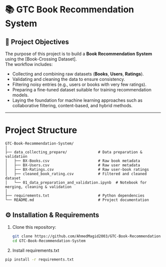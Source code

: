 # 📚 GTC Book Recommendation System

## 🎯 Project Objectives
The purpose of this project is to build a **Book Recommendation System** using the [Book-Crossing Dataset].  
The workflow includes:  
- Collecting and combining raw datasets (**Books**, **Users**, **Ratings**).  
- Validating and cleaning the data to ensure consistency.  
- Filtering noisy entries (e.g., users or books with very few ratings).  
- Preparing a fine-tuned dataset suitable for training recommendation models.  
- Laying the foundation for machine learning approaches such as collaborative filtering, content-based, and hybrid methods.  

---
# Project Structure
```
GTC-Book-Recommendation-System/
│
├── data_collecting_prepare/              # Data preparation & validation
│   ├── BX-Books.csv                      # Raw book metadata
│   ├── BX-Users.csv                      # Raw user metadata
│   ├── BX-Ratings.csv                    # Raw user-book ratings
│   ├── cleaned_book_rating.csv           # Filtered and cleaned dataset
│   └── 01_data_preparation_and_validation.ipynb  # Notebook for merging, cleaning & validation
│
├── requirements.txt                      # Python dependencies
└── README.md                             # Project documentation

```
## ⚙️ Installation & Requirements
1. Clone this repository:
   ```bash
   git clone https://github.com/AhmedMagid2003/GTC-Book-Recommendation-System.git
   cd GTC-Book-Recommendation-System
2. Install requirements.txt
```bash
pip install -r requirements.txt
```
